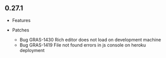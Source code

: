 ## 0.27.1

* Features

* Patches
    * Bug GRAS-1430 Rich editor does not load on development machine
    * Bug GRAS-1419 File not found errors in js console on heroku deployment




